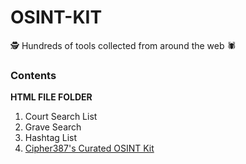 # OSINT-KIT
🕵️ Hundreds of tools collected from around the web 🕷️

### Contents
**HTML FILE FOLDER**
1. Court Search List
2. Grave Search
3. Hashtag List
4. <a href="https://cipher387.github.io/osint_stuff_tool_collection/">Cipher387's Curated OSINT Kit</a>
